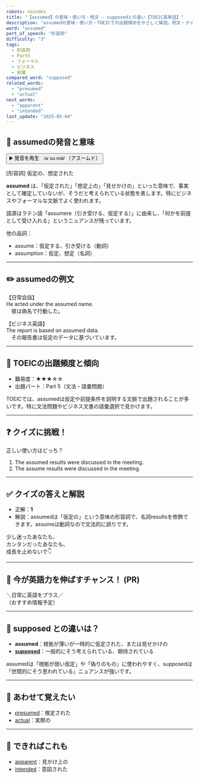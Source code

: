 ```yaml
---
robots: noindex
title: "【assumed】の意味・使い方・例文 ― supposedとの違い【TOEIC英単語】"
description: "assumedの意味・使い方・TOEICでの出題傾向をやさしく解説。例文・クイズ付きでsupposedとの違いもわかりやすく学べます。"
word: "assumed"
part_of_speech: "形容詞"
difficulty: "3"
tags:
  - 形容詞
  - Part5
  - フォーマル
  - ビジネス
  - 会議
compared_word: "supposed"
related_words:
  - "presumed"
  - "actual"
next_words:
  - "apparent"
  - "intended"
last_update: "2025-05-04"
---
```


## 🔰 assumedの発音と意味

<button class="play-audio" onclick="playTTS('assumed')">
  <span class="play-audio-main">
    ▶️ 発音を再生　/əˈsuːmd/
  </span>
  <span class="play-audio-sub">
    （アスームド）
  </span>
</button>

[形容詞] 仮定の、想定された

**assumed** は、「仮定された」「想定上の」「見せかけの」といった意味で、事実として確定していないが、そうだと考えられている状態を表します。特にビジネスやフォーマルな文脈でよく使われます。

語源はラテン語「assumere（引き受ける、仮定する）」に由来し、「何かを前提として受け入れる」というニュアンスが残っています。

他の品詞：  
- assume：仮定する、引き受ける（動詞）
- assumption：仮定、想定（名詞）

---

## ✏️ assumedの例文

【日常会話】  
He acted under the assumed name.  
　彼は偽名で行動した。

【ビジネス英語】  
The report is based on assumed data.  
　その報告書は仮定のデータに基づいています。

---

## 🎯 TOEICの出題頻度と傾向

- 難易度：★★★☆☆
- 出題パート：Part 5（文法・語彙問題）

TOEICでは、assumedは仮定や前提条件を説明する文脈で出題されることが多いです。特に文法問題やビジネス文書の語彙選択で見かけます。

---

## ❓ クイズに挑戦！

正しい使い方はどっち？

1. The assumed results were discussed in the meeting.  
2. The assume results were discussed in the meeting.

---

## ✅ クイズの答えと解説

- 正解：**1**
- 解説：assumedは「仮定の」という意味の形容詞で、名詞resultsを修飾できます。assumeは動詞なので文法的に誤りです。

少し迷ったあなたも、  
カンタンだったあなたも、  
成長を止めないで👇️

---

## 🚀 今が英語力を伸ばすチャンス！ (PR)

<div class="info-center">
＼日常に英語をプラス／<br>  
（おすすめ情報予定）
</div>

---

## 🤔  supposed との違いは？

- **assumed**：根拠が薄いが一時的に仮定された、または見せかけの
- **[supposed](/word/supposed)**：一般的にそう考えられている、期待されている

assumedは「根拠が弱い仮定」や「偽りのもの」に使われやすく、supposedは「世間的にそう思われている」ニュアンスが強いです。

---

## 🧩 あわせて覚えたい

- [presumed](/word/presumed)：推定された
- [actual](/word/actual)：実際の

---

## 📖 できればこれも

- [apparent](/word/apparent)：見かけ上の
- [intended](/word/intended)：意図された

<!-- cvid: aid22_bid23 -->

